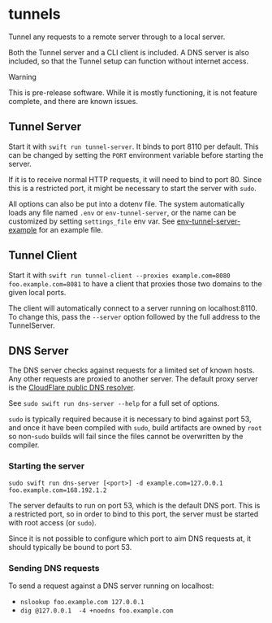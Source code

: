 # tunnels

Tunnel any requests to a remote server through to a local server.

Both the Tunnel server and a CLI client is included. A DNS server is also included,
so that the Tunnel setup can function without internet access.

> [!WARNING]
> This is pre-release software. While it is mostly functioning, it is not feature
> complete, and there are known issues.


## Tunnel Server

Start it with `swift run tunnel-server`. It binds to port 8110 per default. This
can be changed by setting the `PORT` environment variable before starting the server.

If it is to receive normal HTTP requests, it will need to bind to port 80.
Since this is a restricted port, it might be necessary to start the server with `sudo`.

All options can also be put into a dotenv file. The system automatically loads
any file named `.env` or `env-tunnel-server`, or the name can be customized by
setting `settings_file` env var. See [env-tunnel-server-example](env-tunnel-server-example) for an example file.


## Tunnel Client

Start it with `swift run tunnel-client --proxies example.com=8080 foo.example.com=8081`
to have a client that proxies those two domains to the given local ports.

The client will automatically connect to a server running on localhost:8110.
To change this, pass the `--server` option followed by the full address to the TunnelServer.


## DNS Server

The DNS server checks against requests for a limited set of known hosts. Any other
requests are proxied to another server. The default proxy server is the
[CloudFlare public DNS resolver](https://developers.cloudflare.com/1.1.1.1/).

See `sudo swift run dns-server --help` for a full set of options.

`sudo` is typically required because it is necessary to bind against port 53, and
once it have been compiled with `sudo`, build artifacts are owned by `root` so
non-`sudo` builds will fail since the files cannot be overwritten by the compiler.


### Starting the server

`sudo swift run dns-server [<port>] -d example.com=127.0.0.1 foo.example.com=168.192.1.2`

The server defaults to run on port 53, which is the default DNS port. This is a
restricted port, so in order to bind to this port, the server must be started with
root access (or `sudo`).

Since it is not possible to configure which port to aim DNS requests at, it should
typically be bound to port 53.


### Sending DNS requests

To send a request against a DNS server running on localhost:

- `nslookup foo.example.com 127.0.0.1`
- `dig @127.0.0.1  -4 +noedns foo.example.com`
